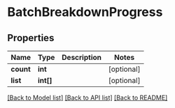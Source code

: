 # BatchBreakdownProgress

## Properties
Name | Type | Description | Notes
------------ | ------------- | ------------- | -------------
**count** | **int** |  | [optional] 
**list** | **int[]** |  | [optional] 

[[Back to Model list]](../../README.md#documentation-for-models) [[Back to API list]](../../README.md#documentation-for-api-endpoints) [[Back to README]](../../README.md)

